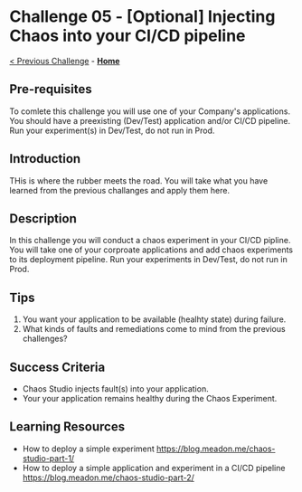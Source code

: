 # Challenge 05 - [Optional] Injecting Chaos into your CI/CD pipeline

[< Previous Challenge](./Challenge-04.md) - **[Home](../README.md)**

## Pre-requisites
To comlete this challenge you will use one of your Company's applications.
You should have a preexisting (Dev/Test) application and/or CI/CD pipeline. 
Run your experiment(s) in Dev/Test, do not run in Prod.

## Introduction
THis is where the rubber meets the road. You will take what you have learned from the previous challanges and apply them here. 


## Description
In this challenge you will conduct a chaos experiment in your CI/CD pipline.
You will take one of your corproate applications and add chaos experiments to its deployment pipeline.
Run your experiments in Dev/Test, do not run in Prod.


## Tips
1. You want your application to be available (healhty state) during failure.
2. What kinds of faults and remediations come to mind from the previous challenges? 

## Success Criteria

- Chaos Studio injects fault(s) into your application.
- Your your application remains healthy during the Chaos Experiment. 

## Learning Resources 
- How to deploy a simple experiment https://blog.meadon.me/chaos-studio-part-1/
- How to deploy a simple application and experiment in a CI/CD pipeline https://blog.meadon.me/chaos-studio-part-2/

